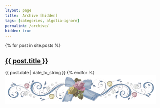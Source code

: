 ```yaml
---
layout: page
title:  Archive [hidden]
tags: [categories, algolia-ignore]
permalink: /archive/
hidden: true
---
```


{% for post in site.posts %}
<h2 class="post-title">
	<a href="{{ post.url }}">
		{{ post.title }}
	</a>
</h2>

<span class="post-date">{{ post.date | date_to_string }}</span>
{% endfor %}
<img style="margin: auto;" src="/images/rosedivider.gif">
